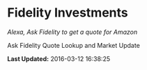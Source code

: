 # Fidelity Investments
*Alexa, Ask Fidelity to get a quote for Amazon*

Ask Fidelity Quote Lookup and Market Update

**Last Updated:** 2016-03-12 16:38:25